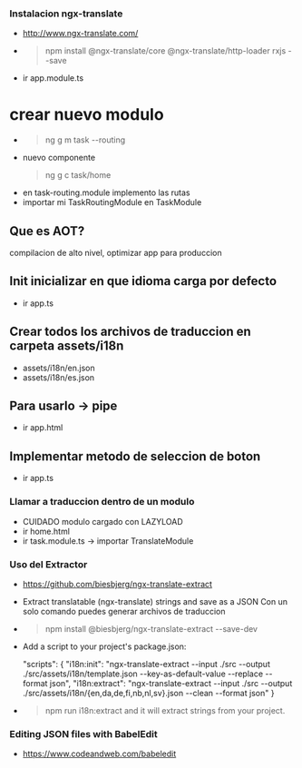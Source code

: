 ### Instalacion ngx-translate
- http://www.ngx-translate.com/
- >npm install @ngx-translate/core @ngx-translate/http-loader rxjs --save
- ir app.module.ts

# crear nuevo modulo
- >ng g m task --routing
- nuevo componente
  >ng g c task/home
- en task-routing.module implemento las rutas
- importar mi TaskRoutingModule en TaskModule

## Que es AOT?
  compilacion de alto nivel, optimizar app para produccion
## Init inicializar en que idioma carga por defecto 
- ir app.ts
## Crear todos los archivos de traduccion en carpeta assets/i18n
- assets/i18n/en.json
- assets/i18n/es.json
## Para usarlo -> pipe
- ir app.html
## Implementar metodo de seleccion de boton
- ir app.ts

### Llamar a traduccion dentro de un modulo
- CUIDADO modulo cargado con LAZYLOAD
- ir home.html
- ir task.module.ts -> importar TranslateModule

### Uso del Extractor
- https://github.com/biesbjerg/ngx-translate-extract
- Extract translatable (ngx-translate) strings and save as a JSON
  Con un solo comando puedes generar archivos de traduccion
- >npm install @biesbjerg/ngx-translate-extract --save-dev
- Add a script to your project's package.json:
  
  "scripts": {
    "i18n:init": "ngx-translate-extract --input ./src --output ./src/assets/i18n/template.json --key-as-default-value --replace --format json",
    "i18n:extract": "ngx-translate-extract --input ./src --output ./src/assets/i18n/{en,da,de,fi,nb,nl,sv}.json --clean --format json"
  }
  
- >npm run i18n:extract
  and it will extract strings from your project.

### Editing JSON files with BabelEdit
- https://www.codeandweb.com/babeledit